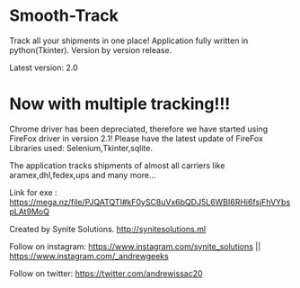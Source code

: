 # Smooth-Track
Track all your shipments in one place! Application fully written in python(Tkinter).
Version by version release.

Latest version: 2.0
# Now with multiple tracking!!!
Chrome driver has been depreciated, therefore we have started using FireFox driver in version 2.1!
Please have the latest update of FireFox
Libraries used: Selenium,Tkinter,sqlite.

The application tracks shipments of almost all carriers like aramex,dhl,fedex,ups and many more...

Link for exe : <https://mega.nz/file/PJQATQTI#kF0ySC8uVx6bQDJ5L6WBI6RHi6fsjFhVYbspLAt9MoQ>

Created by Synite Solutions. <http://synitesolutions.ml>

Follow on instagram: <https://www.instagram.com/synite_solutions> || <https://www.instagram.com/_andrewgeeks>

Follow on twitter: <https://twitter.com/andrewissac20>
